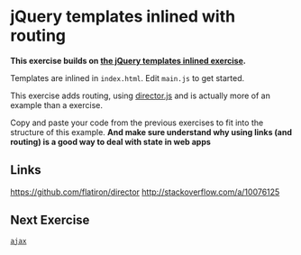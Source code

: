 # jQuery templates inlined with routing

**This exercise builds on
[the jQuery templates inlined exercise](../jquery-templates-inlined).**

Templates are inlined in `index.html`. Edit `main.js` to get started.


This exercise adds routing, using [director.js](https://github.com/flatiron/director) and is actually more of an example than a exercise.

Copy and paste your code from the previous exercises to fit into the structure of this example. **And make sure understand why using links (and routing) is a good way to deal with state in web apps**

## Links

https://github.com/flatiron/director
http://stackoverflow.com/a/10076125

## Next Exercise

[`ajax`](ajax)
